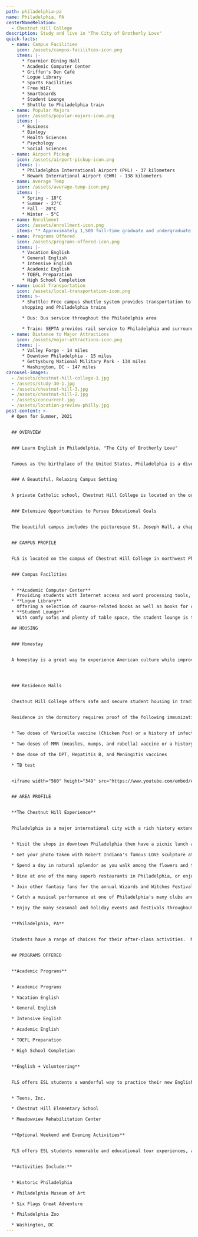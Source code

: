 ```yaml
---
path: philadelphia-pa
name: Philadelphia, PA
centerNameRelation:
  - Chestnut Hill College
description: Study and live in "The City of Brotherly Love"
quick-facts:
  - name: Campus Facilities
    icon: /assets/campus-facilities-icon.png
    items: |-
      * Fournier Dining Hall
      * Academic Computer Center
      * Griffen's Den Café
      * Logue Library
      * Sports Facilities
      * Free WiFi
      * Smartboards
      * Student Lounge
      * Shuttle to Philadelphia train
  - name: Popular Majors
    icon: /assets/popular-majors-icon.png
    items: |-
      * Business
      * Biology
      * Health Sciences
      * Psychology
      * Social Sciences
  - name: Airport Pickup
    icon: /assets/airport-pickup-icon.png
    items: |-
      * Philadelphia International Airport (PHL) - 37 kilometers
      * Newark International Airport (EWR) - 138 kilometers
  - name: Average Temp
    icon: /assets/average-temp-icon.png
    items: |-
      * Spring - 18°C
      * Summer - 27°C
      * Fall - 20°C
      * Winter - 5°C
  - name: Enrollment
    icon: /assets/enrollment-icon.png
    items: "* Approximately 1,500 full-time graduate and undergraduate students"
  - name: Programs Offered
    icon: /assets/programs-offered-icon.png
    items: |-
      * Vacation English
      * General English
      * Intensive English
      * Academic English
      * TOEFL Preparation
      * High School Completion
  - name: Local Transportation
    icon: /assets/local-transportation-icon.png
    items: >-
      * Shuttle: Free campus shuttle system provides transportation to local
      shopping and Philadelphia trains

      * Bus: Bus service throughout the Philadelphia area

      * Train: SEPTA provides rail service to Philadelphia and surrounding communities
  - name: Distance to Major Attractions
    icon: /assets/major-attractions-icon.png
    items: |-
      * Valley Forge - 14 miles
      * Downtown Philadelphia - 15 miles
      * Gettysburg National Military Park - 134 miles
      * Washington, DC - 147 miles
carousel-images:
  - /assets/chestnut-hill-college-1.jpg
  - /assets/study-30-1.jpg
  - /assets/chestnut-hill-3.jpg
  - /assets/chestnut-hill-2.jpg
  - /assets/concurrent.jpg
  - /assets/location-preview-philly.jpg
post-content: >-
  # Open for Summer, 2021


  ## OVERVIEW


  ### Learn English in Philadelphia, "The City of Brotherly Love"


  Famous as the birthplace of the United States, Philadelphia is a divers, urban destination that preserves four centuries of American history and architecture, as well as fascinating museums and endless shopping.  While visiting "The City of Brotherly Love," students can see such historic attractions as the Liberty Bell and Independence Hall, then get a taste of some of Philadelphia's many culinary flavors, like the renowned Philly cheesesteak sandwich, from dozens of bakers, farmers, and restaurants at Reading Terminal Market.


  ### A Beautiful, Relaxing Campus Setting


  A private Catholic school, Chestnut Hill College is located on the outskirts of the city in the beautiful Germantown area.  The college was founded in 1924 and its striking Gothic buildings have earned it a spot on the National Register of Historic Places.  The campus houses modern facilities integrated with its historic buildings to meet the needs of today's students.


  ### Extensive Opportunities to Pursue Educational Goals


  The beautiful campus includes the picturesque St. Joseph Hall, a chapel, tennis courts, a soccer field, and complete fitness facilities.  Chestnut Hill College offers a rigorous liberal arts education with a mission of helping prepare the students for success in all areas of the life.  


  ## CAMPUS PROFILE


  FLS is located on the campus of Chestnut Hill College in northwest Philadelphia's quaint Germantown neighborhood.  A private Catholic school, the college was founded in 1924 and is listed on the National Register of Historic Places. The beautiful campus includes striking Gothic structures like St. Joseph Hall, a chapel, tennis courts, a soccer filed, and an indoor swimming pool.


  ### Campus Facilities


  * **Academic Computer Center**
    Providing students with Internet access and word processing tools, our computer lab is perfect for students doing research for class or simply checking their email.
  * **Logue Library**
    Offering a selection of course-related books as well as books for casual reading, the library provides students additional space for reading and study after class.
  * **Student Lounge**
    With comfy sofas and plenty of table space, the student lounge is the perfect place to relax for some reading, have a quick snack, or catch up with your friends.

  ## HOUSING


  ### Homestay


  A homestay is a great way to experience American culture while improving your English ability! All FLS centers offer homestay accommodation with American families individually selected by FLS. Learn about American daily life, practice English on a regular basis and participate in many aspects of American culture that visitors often don't get to see. (Twin and Single options available).




  ### Residence Halls


  Chestnut Hill College offers safe and secure student housing in traditional residence halls.  Each room provides shared accommodation for FLS students on the same floor as American students.  Students enjoy access to TV lounges and game rooms.  All residence halls are located a short distance from key campus facilities such as the dining hall, library, sports facilities, and break areas.  Students will have an accommodation experience identical to that of a typical American college student.  (Shared housing - fall and spring semesters only)


  Residence in the dormitory requires proof of the following immunizations:


  * Two doses of Varicella vaccine (Chicken Pox) or a history of infection

  * Two doses of MMR (measles, mumps, and rubella) vaccine or a history of infection

  * One dose of the DPT, Hepatitis B, and Meningitis vaccines

  * TB test


  <iframe width="560" height="349" src="https://www.youtube.com/embed/cQJKGECy8i4" frameborder="0" allow="accelerometer; autoplay; encrypted-media; gyroscope; picture-in-picture" allowfullscreen ></iframe>


  ## AREA PROFILE


  **The Chestnut Hill Experience**


  Philadelphia is a major international city with a rich history extending back to America's founding.  Throughout the city you'll find reminders of America's past, such as Independence Hall and the Liberty Bell.  Today Philadelphia is a vigorous, modern metropolis with a full range of attractions from world-class museums to major sports teams to diverse ethnic neighborhoods.


  * Visit the shops in downtown Philadelphia then have a picnic lunch at Rittenhouse Square

  * Get your photo taken with Robert Indiana's famous LOVE sculpture at LOVE Park

  * Spend a day in natural splendor as you walk among the flowers and trees of Morris Arboretum

  * Dine at one of the many superb restaurants in Philadelphia, or enjoy street-side dining as you grab a famous Philadelphia Cheesesteak while on the go.

  * Join other fantasy fans for the annual Wizards and Witches Festival, celebrating Harry Potter and other fantasy characters, in the Chestnut Hill community.

  * Catch a musical performance at one of Philadelphia's many clubs and concert venues. 

  * Enjoy the many seasonal and holiday events and festivals throughout Philadelphia, including the nation's largest free concert celebrating America's Independence Day on July 4.


  **Philadelphia, PA**


  Students have a range of choices for their after-class activities.  Many students choose to spend time with their new friends or their host family.  Or take the free shuttle bus to explore Philadelphia, which offers Germantown shopping, movies, the Philadelphia Museum of Art, the Liberty Bell Center, and the Morris Arboretum.


  ## PROGRAMS OFFERED


  **Academic Programs**


  * Academic Programs

  * Vacation English

  * General English

  * Intensive English

  * Academic English

  * TOEFL Preparation

  * High School Completion


  **English + Volunteering**


  FLS offers ESL students a wonderful way to practice their new English skills while immersing themselves in American society by volunteering at local charities and community service centers. Join other FLS students as they perfect their conversational English while helping others! Here are some of the oportunities you will enjoy at FLS Saddleback College:


  * Teens, Inc.

  * Chestnut Hill Elementary School

  * Meadowview Rehabilitation Center


  **Optional Weekend and Evening Activities**


  FLS offers ESL students memorable and educational tour experiences, and opportunities to visit the best attractions of the United States. Students will have many opportunities to take part in excursions with the full supervision of our trained FLS staff.


  **Activities Include:**


  * Historic Philadelphia

  * Philadelphia Museum of Art

  * Six Flags Great Adventure

  * Philadelphia Zoo

  * Washington, DC
---
```

